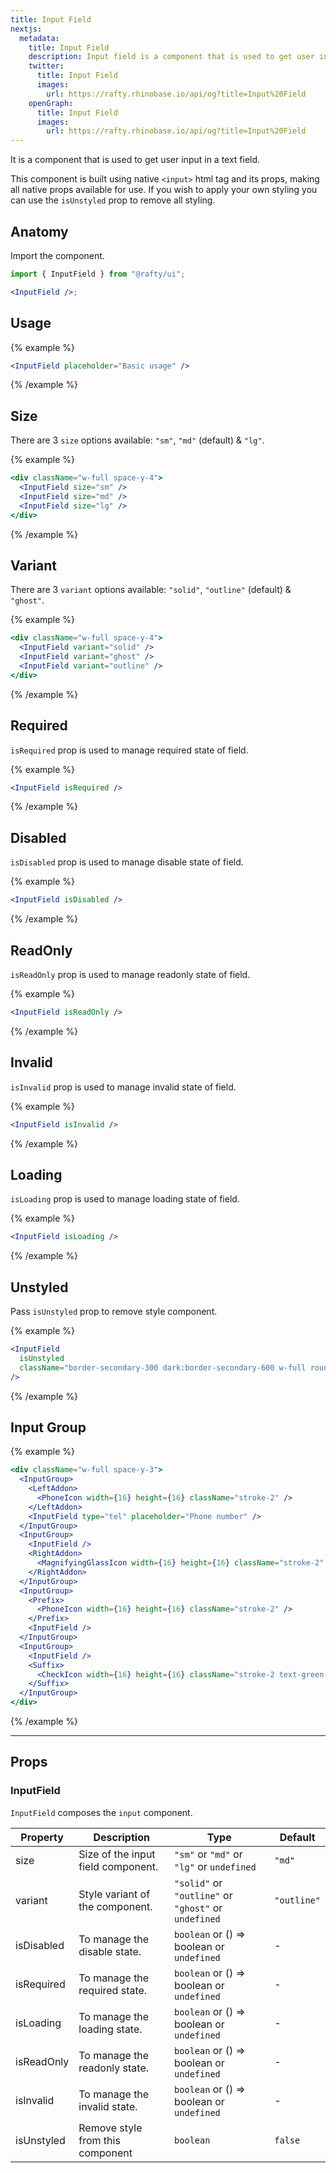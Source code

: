 ```yaml
---
title: Input Field
nextjs:
  metadata:
    title: Input Field
    description: Input field is a component that is used to get user input in a text field.
    twitter:
      title: Input Field
      images:
        url: https://rafty.rhinobase.io/api/og?title=Input%20Field
    openGraph:
      title: Input Field
      images:
        url: https://rafty.rhinobase.io/api/og?title=Input%20Field
---
```


It is a component that is used to get user input in a text field.

This component is built using native `<input>` html tag and its props, making all native props available for use. If you wish to apply your own styling you can use the `isUnstyled` prop to remove all styling.

## Anatomy

Import the component.

```jsx
import { InputField } from "@rafty/ui";

<InputField />;
```

## Usage

{% example %}

```jsx
<InputField placeholder="Basic usage" />
```

{% /example %}

## Size

There are 3 `size` options available: `"sm"`, `"md"` (default) & `"lg"`.

{% example %}

```jsx
<div className="w-full space-y-4">
  <InputField size="sm" />
  <InputField size="md" />
  <InputField size="lg" />
</div>
```

{% /example %}

## Variant

There are 3 `variant` options available: `"solid"`, `"outline"` (default) & `"ghost"`.

{% example %}

```jsx
<div className="w-full space-y-4">
  <InputField variant="solid" />
  <InputField variant="ghost" />
  <InputField variant="outline" />
</div>
```

{% /example %}

## Required

`isRequired` prop is used to manage required state of field.

{% example %}

```jsx
<InputField isRequired />
```

{% /example %}

## Disabled

`isDisabled` prop is used to manage disable state of field.

{% example %}

```jsx
<InputField isDisabled />
```

{% /example %}

## ReadOnly

`isReadOnly` prop is used to manage readonly state of field.

{% example %}

```jsx
<InputField isReadOnly />
```

{% /example %}

## Invalid

`isInvalid` prop is used to manage invalid state of field.

{% example %}

```jsx
<InputField isInvalid />
```

{% /example %}

## Loading

`isLoading` prop is used to manage loading state of field.

{% example %}

```jsx
<InputField isLoading />
```

{% /example %}

## Unstyled

Pass `isUnstyled` prop to remove style component.

{% example %}

```jsx
<InputField
  isUnstyled
  className="border-secondary-300 dark:border-secondary-600 w-full rounded-md border bg-transparent p-1 transition-colors duration-300 hover:border-cyan-500 focus:outline-none focus:ring-1 focus:ring-cyan-500 dark:hover:border-cyan-500"
/>
```

{% /example %}

## Input Group

{% example %}

```jsx
<div className="w-full space-y-3">
  <InputGroup>
    <LeftAddon>
      <PhoneIcon width={16} height={16} className="stroke-2" />
    </LeftAddon>
    <InputField type="tel" placeholder="Phone number" />
  </InputGroup>
  <InputGroup>
    <InputField />
    <RightAddon>
      <MagnifyingGlassIcon width={16} height={16} className="stroke-2" />
    </RightAddon>
  </InputGroup>
  <InputGroup>
    <Prefix>
      <PhoneIcon width={16} height={16} className="stroke-2" />
    </Prefix>
    <InputField />
  </InputGroup>
  <InputGroup>
    <InputField />
    <Suffix>
      <CheckIcon width={16} height={16} className="stroke-2 text-green-500" />
    </Suffix>
  </InputGroup>
</div>
```

{% /example %}

---

## Props

### InputField

`InputField` composes the `input` component.

| Property   | Description                        | Type                                                   | Default     |
| ---------- | ---------------------------------- | ------------------------------------------------------ | ----------- |
| size       | Size of the input field component. | `"sm"` or `"md"` or `"lg"` or `undefined`              | `"md"`      |
| variant    | Style variant of the component.    | `"solid"` or `"outline"` or `"ghost"` or `undefined`   | `"outline"` |
| isDisabled | To manage the disable state.       | `boolean` or <Info>() => boolean</Info> or `undefined` | -           |
| isRequired | To manage the required state.      | `boolean` or <Info>() => boolean</Info> or `undefined` | -           |
| isLoading  | To manage the loading state.       | `boolean` or <Info>() => boolean</Info> or `undefined` | -           |
| isReadOnly | To manage the readonly state.      | `boolean` or <Info>() => boolean</Info> or `undefined` | -           |
| isInvalid  | To manage the invalid state.       | `boolean` or <Info>() => boolean</Info> or `undefined` | -           |
| isUnstyled | Remove style from this component   | `boolean`                                              | `false`     |
